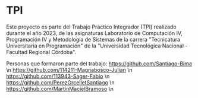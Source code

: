 # TPI

Este proyecto es parte del Trabajo Práctico Integrador (TPI) realizado durante el año 2023, de las asignaturas Laboratorio de Computación IV, Programación IV y Metodología de Sistemas de la carrera "Tecnicatura Universitaria en Programación" de la "Universidad Tecnológica Nacional - Facultad Regional Córdoba".

Personas que formaron parte del trabajo:
  https://github.com/Santiago-Bima \n
  https://github.com/114211-Magnabosco-Julian \n
  https://github.com/113943-Sager-Fabio \n
  https://github.com/PerezOrcelletSantiago \n
  https://github.com/MartinMacielBramoso \n
